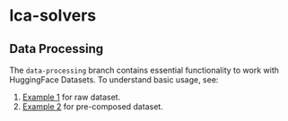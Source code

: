 # lca-solvers

## Data Processing

The `data-processing` branch contains essential functionality to work with HuggingFace Datasets.
To understand basic usage, see:
1. [Example 1](data_processing/examples/create_model_input.py) for raw dataset.
1. [Example 2](data_processing/examples/working_with_composed_dataset.py) for pre-composed dataset.